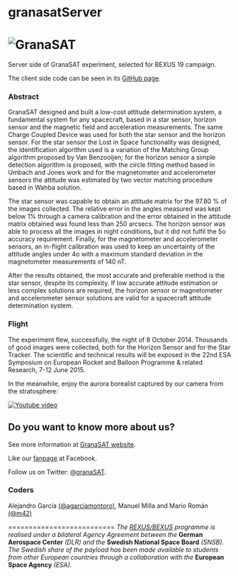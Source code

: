 granasatServer
========================================================================
![GranaSAT](https://cloud.githubusercontent.com/assets/3924815/3865957/261cbb64-1fb6-11e4-8724-823485676743.jpg)
========================================================================
Server side of GranaSAT experiment, selected for BEXUS 19 campaign.

The client side code can be seen in its [GitHub page](https://github.com/M42/granasatClient).

### Abstract

GranaSAT designed and built a low-cost attitude determination system, a fundamental system for any spacecraft, based in a star sensor, horizon sensor and the magnetic field and acceleration measurements. The same Charge Coupled Device was used for both the star sensor and the horizon sensor. For the star sensor the Lost in Space functionality was designed, the identification algorithm used is a variation of the Matching Group algorithm proposed by Van Benzooijen; for the horizon sensor a simple detection algorithm is proposed, with the circle fitting method based in Umbach
and Jones work and for the magnetometer and accelerometer sensors the attitude was estimated by two vector matching procedure based in Wahba solution.

The star sensor was capable to obtain an attitude matrix for the 97.80 % of the images collected. The relative error in the angles measured was kept below 1% through a camera calibration and the error obtained in the attitude matrix obtained was found less than 250 arcsecs. The horizon sensor was able to process all the images in night
conditions, but it did not fulfil the 5o accuracy requirement. Finally, for the magnetometer and accelerometer sensors, an in-flight calibration was used to keep an uncertainty of the attitude angles under 4o with a maximum standard deviation in the magnetometer measurements of 140 nT.

After the results obtained, the most accurate and preferable method is the star sensor, despite its complexity. If low accurate attitude estimation or less complex solutions are required, the horizon sensor or magnetometer and accelerometer sensor solutions are valid for a spacecraft attitude determination system.

### Flight

The experiment flew, successfully, the night of 8 October 2014. Thousands of good images were collected, both for the Horizon Sensor and for the Star Tracker. The scientific and technical results will be exposed in the 22nd ESA Symposium on European Rocket and Balloon Programme & related Research, 7-12 June 2015.

In the meanwhile, enjoy the aurora borealist captured by our camera from the stratosphere:

[![Youtube video](https://cloud.githubusercontent.com/assets/3924815/7339020/2846735e-ec60-11e4-8b13-d59831fd01a4.png)](https://www.youtube.com/watch?v=YUlWg6wuCxo)

## Do you want to know more about us?

See more information at [GranaSAT website](http://granasat.ugr.es).

Like our [fanpage](http://www.facebook.com/granasat) at Facebook.

Follow us on Twitter: [@granaSAT](http://twitter.com/GranaSAT).

### Coders
Alejandro García [(@agarciamontoro)](https://github.com/agarciamontoro), Manuel Milla and Mario Román [(@m42)](https://github.com/M42)

==========================
*The [REXUS/BEXUS]((http://www.rexusbexus.net/)) programme is realised under a bilateral Agency Agreement between the* **German Aerospace Center** *(DLR) and the* **Swedish National Space Board** *(SNSB). The Swedish share of the payload has been made available to students from other European countries through a collaboration with the* **European Space Agency** *(ESA).*
